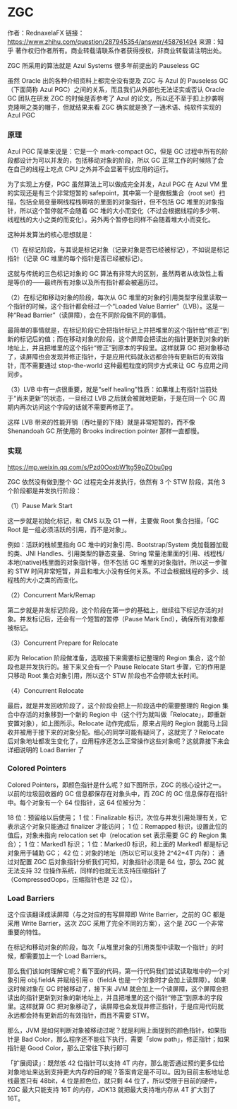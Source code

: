 # ZGC

作者：RednaxelaFX
链接：https://www.zhihu.com/question/287945354/answer/458761494
来源：知乎
著作权归作者所有。商业转载请联系作者获得授权，非商业转载请注明出处。

ZGC 所采用的算法就是 Azul Systems 很多年前提出的 Pauseless GC

虽然 Oracle 出的各种介绍资料上都完全没有提及 ZGC 与 Azul 的 Pauseless GC（下面简称 Azul PGC）之间的关系，而且我们从外部也无法证实或否认 Oracle GC 团队在研发 ZGC 的时候是否参考了 Azul 的论文，所以还不至于扣上抄袭啊克隆啊之类的帽子，但就结果来看 ZGC 确实就是换了一通术语、纯软件实现的 Azul PGC

### 原理

Azul PGC 简单来说是：它是一个 mark-compact GC，但是 GC 过程中所有的阶段都设计为可以并发的，包括移动对象的阶段，所以 GC 正常工作的时候除了会在自己的线程上吃点 CPU 之外并不会显著干扰应用的运行。

为了实现上方便，PGC 虽然算法上可以做成完全并发，Azul PGC 在 Azul VM 里的实现还是有三个非常短暂的 safepoint，其中第一个是做根集合（root set）扫描，包括全局变量啊线程栈啊啥的里面的对象指针，但不包括 GC 堆里的对象指针，所以这个暂停就不会随着 GC 堆的大小而变化（不过会根据线程的多少啊、线程栈的大小之类的而变化）。另外两个暂停也同样不会随着堆大小而变化。

这种并发算法的核心思想就是：

（1）在标记阶段，与其说是标记对象（记录对象是否已经被标记），不如说是标记指针（记录 GC 堆里的每个指针是否已经被标记）。

这就与传统的三色标记对象的 GC 算法有非常大的区别，虽然两者从收敛性上看是等价的——最终所有对象以及所有指针都会被遍历过。

（2）在标记和移动对象的阶段，每次从 GC 堆里的对象的引用类型字段里读取一个指针的时候，这个指针都会经过一个“Loaded Value Barrier”（LVB）。这是一种“Read Barrier”（读屏障），会在不同阶段做不同的事情。

最简单的事情就是，在标记阶段它会把指针标记上并把堆里的这个指针给“修正”到新的标记后的值；而在移动对象的阶段，这个屏障会把读出的指针更新到对象的新地址上，并且把堆里的这个指针“修正”到原本的字段里。这样就算 GC 把对象移动了，读屏障也会发现并修正指针，于是应用代码就永远都会持有更新后的有效指针，而不需要通过 stop-the-world 这种最粗粒度的同步方式来让 GC 与应用之间同步。

（3）LVB 中有一点很重要，就是“self healing”性质：如果堆上有指针当前处于“尚未更新”的状态，一旦经过 LVB 之后就会被就地更新，于是在同一个 GC 周期内再次访问这个字段的话就不需要再修正了。

这样 LVB 带来的性能开销（吞吐量的下降）就是非常短暂的，而不像 Shenandoah GC 所使用的 Brooks indirection pointer 那样一直都慢。

### 实现

https://mp.weixin.qq.com/s/Pzd0OoxbW1tg59pZObu0pg

ZGC 依然没有做到整个 GC 过程完全并发执行，依然有 3 个 STW 阶段，其他 3 个阶段都是并发执行阶段：

（1）Pause Mark Start

这一步就是初始化标记，和 CMS 以及 G1 一样，主要做 Root 集合扫描，「GC Root 是一组必须活跃的引用，而不是对象」。

例如：活跃的栈帧里指向 GC 堆中的对象引用、Bootstrap/System 类加载器加载的类、JNI Handles、引用类型的静态变量、String 常量池里面的引用、线程栈/本地(native)栈里面的对象指针等，但不包括 GC 堆里的对象指针。所以这一步骤的 STW 时间非常短暂，并且和堆大小没有任何关系。不过会根据线程的多少、线程栈的大小之类的而变化。

（2）Concurrent Mark/Remap

第二步就是并发标记阶段，这个阶段在第一步的基础上，继续往下标记存活的对象。并发标记后，还会有一个短暂的暂停（Pause Mark End），确保所有对象都被标记。

（3）Concurrent Prepare for Relocate

即为 Relocation 阶段做准备，选取接下来需要标记整理的 Region 集合，这个阶段也是并发执行的。接下来又会有一个 Pause Relocate Start 步骤，它的作用是只移动 Root 集合对象引用，所以这个 STW 阶段也不会停顿太长时间。

（4）Concurrent Relocate

最后，就是并发回收阶段了，这个阶段会把上一阶段选中的需要整理的 Region 集合中存活的对象移到一个新的 Region 中（这个行为就叫做「Relocate」，即重新安置对象），如上图所示。Relocate 动作完成后，原来占用的 Region 就能马上回收并被用于接下来的对象分配。细心的同学可能有疑问了，这就完了？Relocate 后对象地址都发生变化了，应用程序还怎么正常操作这些对象呢？这就靠接下来会详细说明的 Load Barrier 了

### Colored Pointers

Colored Pointers，即颜色指针是什么呢？如下图所示，ZGC 的核心设计之一。以前的垃圾回收器的 GC 信息都保存在对象头中，而 ZGC 的 GC 信息保存在指针中。每个对象有一个 64 位指针，这 64 位被分为：

18 位：预留给以后使用；
1 位：Finalizable 标识，次位与并发引用处理有关，它表示这个对象只能通过 finalizer 才能访问；
1 位：Remapped 标识，设置此位的值后，对象未指向 relocation set 中（relocation set 表示需要 GC 的 Region 集合）；
1 位：Marked1 标识；
1 位：Marked0 标识，和上面的 Marked1 都是标记对象用于辅助 GC；
42 位：对象的地址（所以它可以支持 2^42=4T 内存）：
通过对配置 ZGC 后对象指针分析我们可知，对象指针必须是 64 位，那么 ZGC 就无法支持 32 位操作系统，同样的也就无法支持压缩指针了（CompressedOops，压缩指针也是 32 位）。

### Load Barriers

这个应该翻译成读屏障（与之对应的有写屏障即 Write Barrier，之前的 GC 都是采用 Write Barrier，这次 ZGC 采用了完全不同的方案），这个是 ZGC 一个非常重要的特性。

在标记和移动对象的阶段，每次「从堆里对象的引用类型中读取一个指针」的时候，都需要加上一个 Load Barriers。

那么我们该如何理解它呢？看下面的代码，第一行代码我们尝试读取堆中的一个对象引用 obj.fieldA 并赋给引用 o（fieldA 也是一个对象时才会加上读屏障）。如果这时候对象在 GC 时被移动了，接下来 JVM 就会加上一个读屏障，这个屏障会把读出的指针更新到对象的新地址上，并且把堆里的这个指针“修正”到原本的字段里。这样就算 GC 把对象移动了，读屏障也会发现并修正指针，于是应用代码就永远都会持有更新后的有效指针，而且不需要 STW。

那么，JVM 是如何判断对象被移动过呢？就是利用上面提到的颜色指针，如果指针是 Bad Color，那么程序还不能往下执行，需要「slow path」，修正指针；如果指针是 Good Color，那么正常往下执行即可

「扩展阅读」：既然低 42 位指针可以支持 4T 内存，那么能否通过预约更多位给对象地址来达到支持更大内存的目的呢？答案肯定是不可以。因为目前主板地址总线最宽只有 48bit，4 位是颜色位，就只剩 44 位了，所以受限于目前的硬件，ZGC 最大只能支持 16T 的内存，JDK13 就把最大支持堆内存从 4T 扩大到了 16T。
